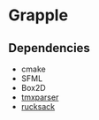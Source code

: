 # Grapple

## Dependencies

 * cmake
 * SFML
 * Box2D
 * [tmxparser](https://github.com/andrewrk/tmxparser)
 * [rucksack](https://github.com/andrewrk/rucksack)
